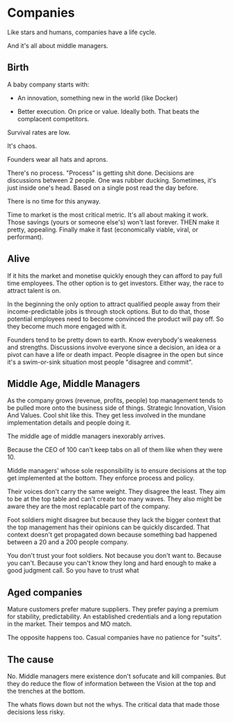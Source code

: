 <!-- hidden -->

# Companies

Like stars and humans, companies have a life cycle.

And it's all about middle managers.


## Birth

A baby company starts with:

- An innovation, something new in the world (like Docker)

- Better execution. On price or value. Ideally both. That beats
  the complacent competitors.

Survival rates are low.

It's chaos.

Founders wear all hats and aprons.

There's no process. "Process" is getting shit done. Decisions
are discussions between 2 people. One was rubber ducking.
Sometimes, it's just inside one's head. Based on a single post
read the day before.

There is no time for this anyway.

Time to market is the most critical metric. It's all about making
it work. Those savings (yours or someone else's) won't last
forever. THEN make it pretty, appealing. Finally make it fast
(economically viable, viral, or performant).


## Alive

If it hits the market and monetise quickly enough they can afford to
pay full time employees. The other option is to get investors. Either
way, the race to attract talent is on.

In the beginning the only option to attract qualified people away from
their income-predictable jobs is through stock options. But to do
that, those potential employees need to become convinced the product
will pay off. So they become much more engaged with it.

Founders tend to be pretty down to earth. Know everybody's weakeness
and strengths. Discussions involve everyone since a decision, an idea 
or a pivot can have a life or death impact. People disagree in the
open but since it's a swim-or-sink situation most people "disagree
and commit".


## Middle Age, Middle Managers

As the company grows (revenue, profits, people) top management
tends to be pulled more onto the business side of things. Strategic
Innovation, Vision And Values. Cool shit like this. They get less
involved in the mundane implementation details and people doing it.

The middle age of middle managers inexorably arrives.

Because the CEO of 100 can't keep tabs on all of them like when
they were 10.

Middle managers' whose sole responsibility is to ensure decisions
at the top get implemented at the bottom. They enforce process and
policy.

Their voices don't carry the same weight. They disagree the least.
They aim to be at the top table and can't create too many waves.
They also might be aware they are the most replacable part of the
company.

Foot soldiers might disagree but because they lack the bigger
context that the top management has their opinions can be quickly
discarded. That context doesn't get propagated down because
something bad happened between a 20 and a 200 people company.

You don't trust your foot soldiers. Not because you don't want to.
Because you can't. Because you can't know they long and hard enough
to make a good judgment call. So you have to trust what 


## Aged companies

Mature customers prefer mature suppliers. They prefer paying a premium
for stability, predictability. An established credentials and a long
reputation in the market. Their tempos and MO match.

The opposite happens too. Casual companies have no patience for "suits".


## The cause

No. Middle managers mere existence don't sofucate and kill companies.
But they do reduce the flow of information between the Vision at the
top and the trenches at the bottom.

The whats flows down but not the whys. The critical data that made those
decisions less risky.


<!--
## Cults

Severance is a great show that portrays that at some point, a company can
become a cult. (On the other hand, cults to be long lasting need to run
things like a company.)

Both rely on the same thing. The need to do more.

Both advertise opportunities for growth and promise to treat you like 
"faaaamiily". Over time you are downgraded to a number, with a set of 
figures attached to your name. You are work force. There is even a human 
resources department to handle you. Really, to protect the company from 
you but anyway.

But someone can only extract more from another person if that person
can improve. Cults to do this by slowly crushing your spirit with
guilty. "You are good. God loves you. But... you need to write me a
check or do this and that". More. There's never enough.

Companies use growth plans and career ladders, where your 
responsilibities and your impact radius increases but your pay
barely moves.
-->

